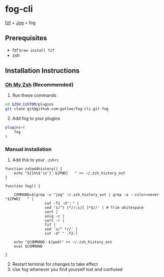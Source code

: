 # fog-cli
[fzf](https://github.com/junegunn/fzf) + [Jog](https://github.com/natethinks/jog) = fog

## Prerequisites
- fzf `brew install fzf`
- zsh


## Installation Instructions

### [Oh My Zsh](https://github.com/ohmyzsh/ohmyzsh) (Recommended)
1. Run these commands
``` sh
cd $ZSH_CUSTOM/plugins
git clone git@github.com:gatlee/fog-cli.git fog
```

2. Add fog to your plugins

``` sh
plugins=(
    fog
)
```

### Manual installation

1. Add this to your `.zshrc`
```
function zshaddhistory() {
	echo "${1%%$'\n'}⋮${PWD}   " >> ~/.zsh_history_ext
}

function fog() {

    COMMAND=$(grep -v "jog" ~/.zsh_history_ext | grep -a --color=never "${PWD}   " |
                  cut -f1 -d"⋮" |
                  sed 's/^[ ]*//;s/[ ]*$//' | # Trim whitespace
                  sort |
                  uniq -c |
                  sort -r |
                  fzf |
                  sed 's/^ *//' |
                  cut -d" " -f2-)

    echo "$COMMAND⋮$(pwd)" >> ~/.zsh_history_ext
    eval $COMMAND

}
```

2. Restart terminal for changes to take effect
3. Use fog whenever you find yourself lost and confused


